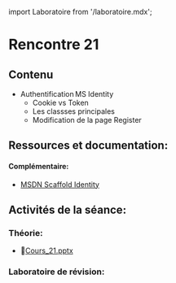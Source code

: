 import Laboratoire from '/laboratoire.mdx';

# Rencontre 21

## Contenu
- Authentification MS Identity  
    - Cookie vs Token
    - Les classses principales
    - Modification de la page Register  


## Ressources et documentation: 

#### Complémentaire: 
- [MSDN Scaffold Identity](https://go.microsoft.com/fwlink/?linkid=2116645)

## Activités de la séance: 

### Théorie: 
- 🔗[Cours_21.pptx](https://cegepedouardmontpetit.sharepoint.com/:p:/s/CMT420InformatiqueComitesCours-3W6/EdolCwY8dUxNupZpPhmGg-QBChLcch3-4pH1Edq1lw3GKA?e=zEINPH)

### Laboratoire de révision:  
<Laboratoire nom="10XX-S21_Lab1"/>
